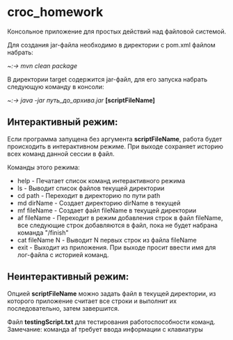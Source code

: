 # croc_homework

Консольное приложение для простых действий над файловой системой.

Для создания jar-файла необходимо в директории с pom.xml файлом набрать:

*~:-> mvn clean package*

В директории target содержится jar-файл, для его запуска набрать следующую команду в консоли:
 
 *~:-> java -jar путь_до_архива.jar* **[scriptFileName]**  

## Интерактивный режим:

Если программа запущена без аргумента **scriptFileName**, работа будет происходить в интерактивном режиме. При выходе сохраняет историю всех команд данной сессии в файл.

Команды этого режима:

* help -          Печатает список команд интерактивного режима    
* ls -            Выводит список файлов текущей директории
* cd path -       Переходит в директорию по пути path
* md dirName -        Создает директорию dirName в текущей     
* mf fileName -       Создает файл fileName в текущей директории   
* af fileName -       Переходит в режим добавления строк в файл fileName, все следующие строк добавляются в файл, пока не будет набрана команда "/finish"             
* cat fileName N -    Выводит N первых строк из файла fileName
* exit -           Выходит из приложения. При выходе просит ввести имя для лог-файла с историей команд.  

## Неинтерактивный режим:

Опцией **scriptFileName** можно задать файл в текущей директории, из которого приложение считает все строки 
и выполнит их последовательно, затем завершится.

Файл **testingScript.txt** для тестирования работоспособности команд. Замечание: команда af требует ввода информации с клавиатуры
